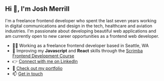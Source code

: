 <h2>Hi 👋, I'm Josh Merrill</h2>
<p>I'm a freelance frontend developer who spent the last seven years working in digital communications and design in the tech, healthcare and aviation industries. I'm passionate about developing beautiful web applications and am currently open to new career opportunities as a frontend web developer.</p>

- 👨‍💻 Working as a freelance frontend developer based in Seattle, WA
- 🌱 Improving my **Javascript** and **React** skills through the [Scrimba Frontend Development Course](https://scrimba.com/)
- 👉 [Connect with me on LinkedIn](https://linkedin.com/in/joshmmerrill)
- 🎨 [Check out my portfolio](https://www.josh-merrill.com)
- 📫 [Get in touch](mailto:joshmmerrill@outlook.com)
